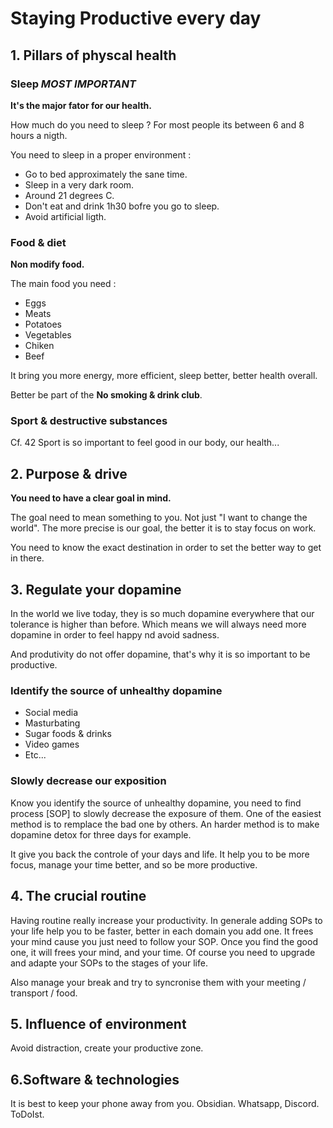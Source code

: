 # Staying Productive every day

## 1. Pillars of physcal health
### Sleep *MOST IMPORTANT*
**It's the major fator for our health.**

How much do you need to sleep ? 
For most people its between 6 and 8 hours a nigth.

You need to sleep in a proper environment :
- Go to bed approximately the sane time.
- Sleep in a very dark room.
- Around 21 degrees C.
- Don't eat and drink 1h30 bofre you go to sleep.
- Avoid artificial ligth.

### Food & diet
**Non modify food.**

The main food you need :
- Eggs
- Meats
- Potatoes
- Vegetables
- Chiken
- Beef

It bring you more energy, more efficient, sleep better, better health overall.

Better be part of the **No smoking & drink club**.

### Sport & destructive substances
Cf. 42
Sport is so important to feel good in our body, our health...

## 2. Purpose & drive
**You need to have a clear goal in mind.**

The goal need to mean something to you. Not just "I want to change the world".
The more precise is our goal, the better it is to stay focus on work.

You need to know the exact destination in order to set the better way to get in there.


## 3. Regulate your dopamine
In the world we live today, they is so much dopamine everywhere that our tolerance is higher than before.
Which means we will always need more dopamine in order to feel happy nd avoid sadness.

And produtivity do not offer dopamine, that's why it is so important to be productive.

### Identify the source of unhealthy dopamine
- Social media
- Masturbating
- Sugar foods & drinks
- Video games
- Etc...

### Slowly decrease our exposition
Know you identify the source of unhealthy dopamine, you need to find process [SOP] to slowly decrease the exposure of them.
One of the easiest method is to remplace the bad one by others.
An harder method is to make dopamine detox for three days for example.

It give you back the controle of your days and life. It help you to be more focus, manage your time better, and so be more productive.


## 4. The crucial routine
Having routine really increase your productivity.
In generale adding SOPs to your life help you to be faster, better in each domain you add one.
It frees your mind cause you just need to follow your SOP. Once you find the good one, it will frees your mind, and your time.
Of course you need to upgrade and adapte your SOPs to the stages of your life.

Also manage your break and try to syncronise them with your meeting / transport / food.

## 5. Influence of environment
Avoid distraction, create your productive zone.


## 6.Software & technologies
It is best to keep your phone away from you.
Obsidian.
Whatsapp, Discord.
ToDoIst.
